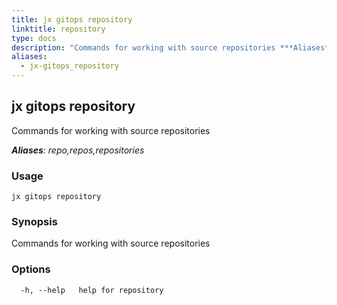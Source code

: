 ```yaml
---
title: jx gitops repository
linktitle: repository
type: docs
description: "Commands for working with source repositories ***Aliases**: repo,repos,repositories*"
aliases:
  - jx-gitops_repository
---
```


## jx gitops repository

Commands for working with source repositories

***Aliases**: repo,repos,repositories*

### Usage

```
jx gitops repository
```

### Synopsis

Commands for working with source repositories

### Options

```
  -h, --help   help for repository
```

